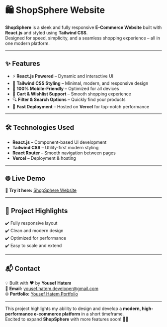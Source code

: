 # 🛍️ ShopSphere Website  

**ShopSphere** is a sleek and fully responsive **E-Commerce Website** built with **React.js** and styled using **Tailwind CSS**.  
Designed for speed, simplicity, and a seamless shopping experience – all in one modern platform.  

---

## ✨ Features  
- ⚡ **React.js Powered** – Dynamic and interactive UI  
- 🎨 **Tailwind CSS Styling** – Minimal, modern, and responsive design  
- 📱 **100% Mobile-Friendly** – Optimized for all devices  
- 🛒 **Cart & Wishlist Support** – Smooth shopping experience  
- 🔍 **Filter & Search Options** – Quickly find your products  
- 🚀 **Fast Deployment** – Hosted on **Vercel** for top-notch performance  

---

## 🛠️ Technologies Used  
- **React.js** – Component-based UI development  
- **Tailwind CSS** – Utility-first modern styling  
- **React Router** – Smooth navigation between pages  
- **Vercel** – Deployment & hosting  

---

## 🌐 Live Demo  
🔗 **Try it here:** [ShopSphere Website](https://shop-sphere-e-commerce-project-mvuc.vercel.app/)  

---

## 📌 Project Highlights  
✔️ Fully responsive layout  
✔️ Clean and modern design  
✔️ Optimized for performance  
✔️ Easy to scale and extend  

---

## 📬 Contact  
💡 Built with ❤️ by **Yousef Hatem**  
📧 **Email:** yousef.hatem.developer@gmail.com  
🌐 **Portfolio:** [Yousef Hatem Portfolio](https://portfolio-one-lilac-89.vercel.app/)  

---

This project highlights my ability to design and develop a **modern, high-performance e-commerce platform** in a short timeframe.  
Excited to expand **ShopSphere** with more features soon! 🚀🔥  
